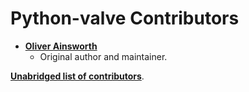 # Python-valve Contributors ####

- **[Oliver Ainsworth](https://github.com/Holiverh)**
  - Original author and maintainer.

**[Unabridged list of contributors](
    https://github.com/serverstf/python-valve/graphs/contributors)**.
